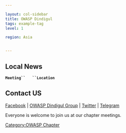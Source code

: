 ```yaml
---

layout: col-sidebar
title: OWASP Dindigul
tags: example-tag
level: 1

region: Asia


---
```

## Local News

**`Meeting``   ``Location`**

## Contact US

[Facebook](https://www.facebook.com/owaspdindigul) | [OWASP Dindigul
Group](https://www.facebook.com/groups/840437366300374/) |
[Twitter](https://twitter.com/owaspdindigul) |
[Telegram](https://t.me/owaspdindigul)

Everyone is welcome to join us at our chapter meetings.

[Category:OWASP Chapter](Category:OWASP_Chapter "wikilink")
